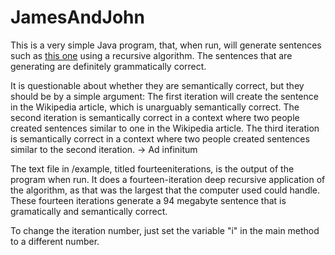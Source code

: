 # JamesAndJohn

This is a very simple Java program, that, when run, will generate sentences such as [this one](https://en.wikipedia.org/wiki/James_while_John_had_had_had_had_had_had_had_had_had_had_had_a_better_effect_on_the_teacher)
using a recursive algorithm. The sentences that are generating are definitely grammatically correct.

It is questionable about whether they are semantically correct, but they should be by a simple argument:
The first iteration will create the sentence in the Wikipedia article, which is unarguably semantically correct.
The second iteration is semantically correct in a context where two people created sentences similar to one in the Wikipedia article.
The third iteration is semantically correct in a context where two people created sentences similar to the second iteration.
-> Ad infinitum

The text file in /example, titled fourteeniterations, is the output of the program when run. It does a fourteen-iteration deep recursive application of the algorithm,
as that was the largest that the computer used could handle. These fourteen iterations generate a 94 megabyte sentence that is gramatically and semantically correct.

To change the iteration number, just set the variable "i" in the main method to a different number.
